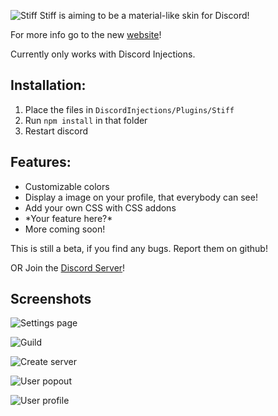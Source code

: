 ![Stiff](https://u.lewd.se/tIS7o0_8VVLfDd.png)
Stiff is aiming to be a material-like skin for Discord!

For more info go to the new [website](https://stiff.glitch.me/)!

Currently only works with Discord Injections.

## Installation: 
1. Place the files in `DiscordInjections/Plugins/Stiff`
2. Run `npm install` in that folder
3. Restart discord



## Features:
* Customizable colors
* Display a image on your profile, that everybody can see!
* Add your own CSS with CSS addons
* \*Your feature here?\*
* More coming soon!

This is still a beta, if you find any bugs. Report them on github!

OR
Join the [Discord Server](https://discord.gg/8T2rWM6)!



## Screenshots
![Settings page](https://cdn.discordapp.com/attachments/432192412236906498/432958694964199454/GQRLll_gPneLtA.png)

![Guild](https://cdn.discordapp.com/attachments/432192412236906498/432193593168625674/68747470733a2f2f752e6c6577642e73652f4868755845535f4c434f663843442e706e67.png)

![Create server](https://cdn.discordapp.com/attachments/432192412236906498/432193610528849940/68747470733a2f2f752e6c6577642e73652f52345677656e5f427275377257612e706e67.png)

![User popout](https://cdn.discordapp.com/attachments/432192412236906498/432193627758919682/68747470733a2f2f752e6c6577642e73652f354d487236595f4d42303847464b2e706e67.png)

![User profile](https://cdn.discordapp.com/attachments/432192412236906498/441563409352359936/8ebeUX_Ek4amba.png)